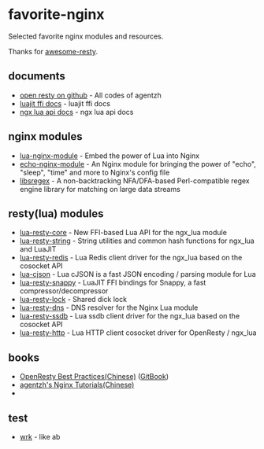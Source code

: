 # favorite-nginx
Selected favorite nginx modules and resources.

Thanks for [awesome-resty](https://github.com/bungle/awesome-resty).

## documents
* [open resty on github](https://github.com/openresty) - All codes of agentzh
* [luajit ffi docs](http://luajit.org/ext_ffi.html) - luajit ffi docs
* [ngx lua api docs](https://github.com/openresty/lua-nginx-module/#nginx-api-for-lua) - ngx lua api docs

## nginx modules
* [lua-nginx-module](https://github.com/openresty/lua-nginx-module) - Embed the power of Lua into Nginx
* [echo-nginx-module](https://github.com/openresty/echo-nginx-module) - An Nginx module for bringing the power of "echo", "sleep", "time" and more to Nginx's config file
* [libsregex](https://github.com/openresty/sregex) -  A non-backtracking NFA/DFA-based Perl-compatible regex engine library for matching on large data streams

## resty(lua) modules
* [lua-resty-core](https://github.com/openresty/lua-resty-core) - New FFI-based Lua API for the ngx_lua module
* [lua-resty-string](https://github.com/openresty/lua-resty-string) - String utilities and common hash functions for ngx_lua and LuaJIT
* [lua-resty-redis](https://github.com/openresty/lua-resty-redis) - Lua Redis client driver for the ngx_lua based on the cosocket API
* [lua-cjson](https://github.com/openresty/lua-cjson) - Lua cJSON is a fast JSON encoding / parsing module for Lua
* [lua-resty-snappy](https://github.com/bungle/lua-resty-snappy) - LuaJIT FFI bindings for Snappy, a fast compressor/decompressor
* [lua-resty-lock](https://github.com/openresty/lua-resty-lock) - Shared dick lock
* [lua-resty-dns](https://github.com/openresty/lua-resty-dns) - DNS resolver for the Nginx Lua module
* [lua-resty-ssdb](https://github.com/LazyZhu/lua-resty-ssdb) - Lua ssdb client driver for the ngx_lua based on the cosocket API
* [lua-resty-http](https://github.com/pintsized/lua-resty-http) - Lua HTTP client cosocket driver for OpenResty / ngx_lua

## books
* [OpenResty Best Practices(Chinese)](https://github.com/moonbingbing/openresty-best-practices) ([GitBook](https://www.gitbook.com/book/moonbingbing/openresty-best-practices/details))
* [agentzh's Nginx Tutorials(Chinese)](https://github.com/openresty/nginx-tutorials/tree/master/zh-cn)
* 
## test
* [wrk](https://github.com/wg/wrk) - like ab


